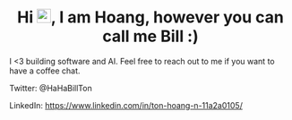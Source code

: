 <h1 align="center">Hi <img src="https://emojis.slackmojis.com/emojis/images/1536351075/4594/blob-wave.gif" width="25"/>, I am Hoang, however you can call me Bill :) </h1>

I <3 building software and AI. Feel free to reach out to me if you want to have a coffee chat.

Twitter: @HaHaBillTon

LinkedIn: https://www.linkedin.com/in/ton-hoang-n-11a2a0105/

<!---
HahaBill/HahaBill is a ✨ special ✨ repository because its `README.md` (this file) appears on your GitHub profile.
You can click the Preview link to take a look at your changes.
--->
<!---
<table>
  <tr>
    <td valign="top"><img align="center" src="https://github-readme-stats.vercel.app/api?username=hahabill&show_icons=true&locale=en" alt="hahabill" /></td>
    <td valign="top"><img align="center" src="https://github-readme-streak-stats.herokuapp.com/?user=hahabill&" alt="hahabill" /></td>
  </tr>
</table>
--->
